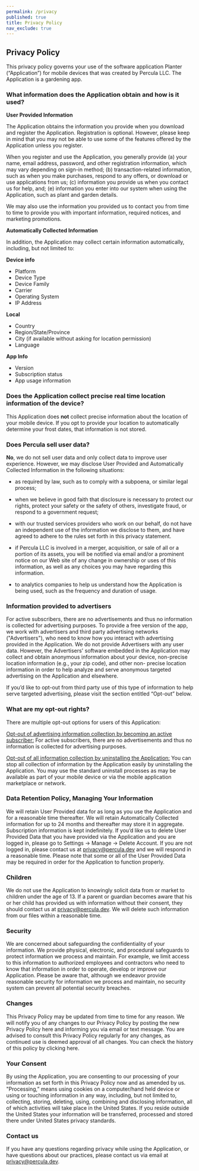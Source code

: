 ```yaml
---
permalink: /privacy
published: true
title: Privacy Policy
nav_exclude: true
---
```

## Privacy Policy

This privacy policy governs your use of the software application Planter (“Application”) for mobile devices that was created by Percula LLC. The Application is a gardening app.

### What information does the Application obtain and how is it used?

**User Provided Information**

The Application obtains the information you provide when you download and register the Application. Registration is optional. However, please keep in mind that you may not be able to use some of the features offered by the Application unless you register.

When you register and use the Application, you generally provide (a) your name, email address, password, and other registration information, which may vary depending on sign-in method; (b) transaction-related information, such as when you make purchases, respond to any offers, or download or use applications from us; (c) information you provide us when you contact us for help, and; (e) information you enter into our system when using the Application, such as plant and garden details.

We may also use the information you provided us to contact you from time to time to provide you with important information, required notices, and marketing promotions.

**Automatically Collected Information**

In addition, the Application may collect certain information automatically, including, but not limited to:

**Device info**

- Platform
- Device Type
- Device Family
- Carrier
- Operating System
- IP Address

**Local**

- Country
- Region/State/Province
- City (if available without asking for location permission)
- Language

**App Info**

- Version
- Subscription status
- App usage information


### Does the Application collect precise real time location information of the device?

This Application does **not** collect precise information about the location of your mobile device. If you opt to provide your location to automatically determine your frost dates, that information is not stored.

### Does Percula sell user data?

**No**, we do not sell user data and only collect data to improve user experience. However, we may disclose User Provided and Automatically Collected Information in the following situations:

*   as required by law, such as to comply with a subpoena, or similar legal process;

*   when we believe in good faith that disclosure is necessary to protect our rights, protect your safety or the safety of others, investigate fraud, or respond to a government request;

*   with our trusted services providers who work on our behalf, do not have an independent use of the information we disclose to them, and have agreed to adhere to the rules set forth in this privacy statement.

*   if Percula LLC is involved in a merger, acquisition, or sale of all or a portion of its assets, you will be notified via email and/or a prominent notice on our Web site of any change in ownership or uses of this information, as well as any choices you may have regarding this information.

*   to analytics companies to help us understand how the Application is being used, such as the frequency and duration of usage.


### Information provided to advertisers

For active subscribers, there are no advertisements and thus no information is collected for advertising purposes. To provide a free version of the app, we work with advertisers and third party advertising networks ("Advertisers"), who need to know how you interact with advertising provided in the Application. We do not provide Advertisers with any user data. However, the Advertisers' software embedded in the Application may collect and obtain anonymous information about your device, non-precise location information (e.g., your zip code), and other non- precise location information in order to help analyze and serve anonymous targeted advertising on the Application and elsewhere. 

If you’d like to opt-out from third party use of this type of information to help serve targeted advertising, please visit the section entitled “Opt-out” below.

### What are my opt-out rights?

There are multiple opt-out options for users of this Application:

<u>Opt-out of advertising information collection by becoming an active subscriber:</u> For active subscribers, there are no advertisements and thus no information is collected for advertising purposes.

<u>Opt-out of all information collection by uninstalling the Application:</u> You can stop all collection of information by the Application easily by uninstalling the Application. You may use the standard uninstall processes as may be available as part of your mobile device or via the mobile application marketplace or network.

### **Data Retention Policy, Managing Your Information**

We will retain User Provided data for as long as you use the Application and for a reasonable time thereafter. We will retain Automatically Collected information for up to 24 months and thereafter may store it in aggregate. Subscription information is kept indefinitely. If you’d like us to delete User Provided Data that you have provided via the Application and you are logged in, please go to Settings -> Manage -> Delete Account. If you are not logged in, please contact us at privacy@percula.dev and we will respond in a reasonable time. Please note that some or all of the User Provided Data may be required in order for the Application to function properly.

### **Children**

We do not use the Application to knowingly solicit data from or market to children under the age of 13\. If a parent or guardian becomes aware that his or her child has provided us with information without their consent, they should contact us at privacy@percula.dev. We will delete such information from our files within a reasonable time.

### **Security**

We are concerned about safeguarding the confidentiality of your information. We provide physical, electronic, and procedural safeguards to protect information we process and maintain. For example, we limit access to this information to authorized employees and contractors who need to know that information in order to operate, develop or improve our Application. Please be aware that, although we endeavor provide reasonable security for information we process and maintain, no security system can prevent all potential security breaches.

### **Changes**

This Privacy Policy may be updated from time to time for any reason. We will notify you of any changes to our Privacy Policy by posting the new Privacy Policy here and informing you via email or text message. You are advised to consult this Privacy Policy regularly for any changes, as continued use is deemed approval of all changes. You can check the history of this policy by clicking here.

### **Your Consent**

By using the Application, you are consenting to our processing of your information as set forth in this Privacy Policy now and as amended by us. "Processing,” means using cookies on a computer/hand held device or using or touching information in any way, including, but not limited to, collecting, storing, deleting, using, combining and disclosing information, all of which activities will take place in the United States. If you reside outside the United States your information will be transferred, processed and stored there under United States privacy standards.

### Contact us

If you have any questions regarding privacy while using the Application, or have questions about our practices, please contact us via email at privacy@percula.dev.
